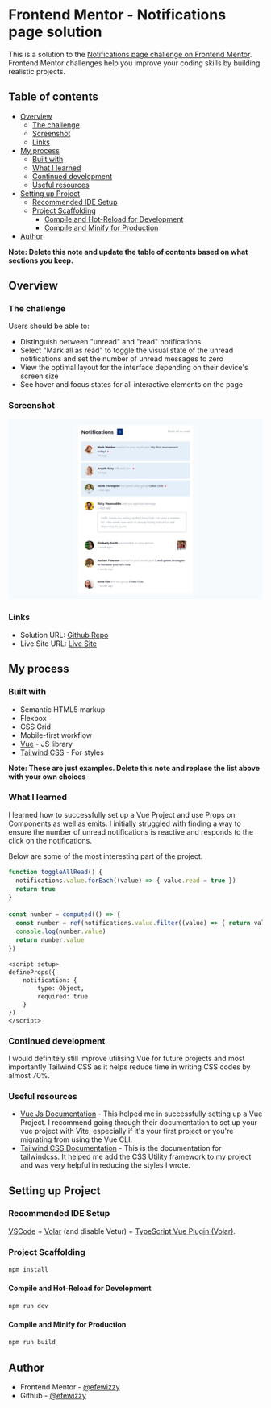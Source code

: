 # Frontend Mentor - Notifications page solution

This is a solution to the [Notifications page challenge on Frontend Mentor](https://www.frontendmentor.io/challenges/notifications-page-DqK5QAmKbC). Frontend Mentor challenges help you improve your coding skills by building realistic projects. 

## Table of contents

- [Overview](#overview)
  - [The challenge](#the-challenge)
  - [Screenshot](#screenshot)
  - [Links](#links)
- [My process](#my-process)
  - [Built with](#built-with)
  - [What I learned](#what-i-learned)
  - [Continued development](#continued-development)
  - [Useful resources](#useful-resources)
- [Setting up Project](#setting-up-project)
  - [Recommended IDE Setup](#recommended-ide-setup)
  - [Project Scaffolding](#project-scaffolding)
    - [Compile and Hot-Reload for Development](#compile-and-hot-reload-for-development)
    - [Compile and Minify for Production](#compile-and-minify-for-production)
- [Author](#author)

**Note: Delete this note and update the table of contents based on what sections you keep.**

## Overview

### The challenge

Users should be able to:

- Distinguish between "unread" and "read" notifications
- Select "Mark all as read" to toggle the visual state of the unread notifications and set the number of unread messages to zero
- View the optimal layout for the interface depending on their device's screen size
- See hover and focus states for all interactive elements on the page

### Screenshot

![Screenshot](./screenshot.jpeg)

### Links

- Solution URL: [Github Repo](https://your-solution-url.com)
- Live Site URL: [Live Site](https://your-live-site-url.com)

## My process

### Built with

- Semantic HTML5 markup
- Flexbox
- CSS Grid
- Mobile-first workflow
- [Vue](https://vuejs.org/) - JS library
- [Tailwind CSS](https://tailwindcss.com/) - For styles

**Note: These are just examples. Delete this note and replace the list above with your own choices**

### What I learned

I learned how to successfully set up a Vue Project and use Props on Components as well as emits. I initially struggled with finding a way to ensure the number of unread notifications is reactive and responds to the click on the notifications.

Below are some of the most interesting part of the project.

```js
function toggleAllRead() {
  notifications.value.forEach((value) => { value.read = true })
  return true
}

const number = computed(() => {
  const number = ref(notifications.value.filter((value) => { return value.read == false }).length)
  console.log(number.value)
  return number.value
})
```
```vue
<script setup>
defineProps({
    notification: {
        type: Object,
        required: true
    }
})
</script>
```

### Continued development

I would definitely still improve utilising Vue for future projects and most importantly Tailwind CSS as it helps reduce time in writing CSS codes by almost 70%.

### Useful resources

- [Vue Js Documentation](https://vuejs.org) - This helped me in successfully setting up a Vue Project. I recommend going through their documentation to set up your vue project with Vite, especially if it's your first project or you're migrating from using the Vue CLI.
- [Tailwind CSS Documentation](https://tailwindcss.com) - This is the documentation for tailwindcss. It helped me add the CSS Utility framework to my project and was very helpful in reducing the styles I wrote.

## Setting up Project

### Recommended IDE Setup

[VSCode](https://code.visualstudio.com/) + [Volar](https://marketplace.visualstudio.com/items?itemName=Vue.volar) (and disable Vetur) + [TypeScript Vue Plugin (Volar)](https://marketplace.visualstudio.com/items?itemName=Vue.vscode-typescript-vue-plugin).


### Project Scaffolding

```sh
npm install
```

#### Compile and Hot-Reload for Development

```sh
npm run dev
```

#### Compile and Minify for Production

```sh
npm run build
```

## Author

- Frontend Mentor - [@efewizzy](https://www.frontendmentor.io/profile/efewizzy)
- Github - [@efewizzy](https://github.com/yourusername)


